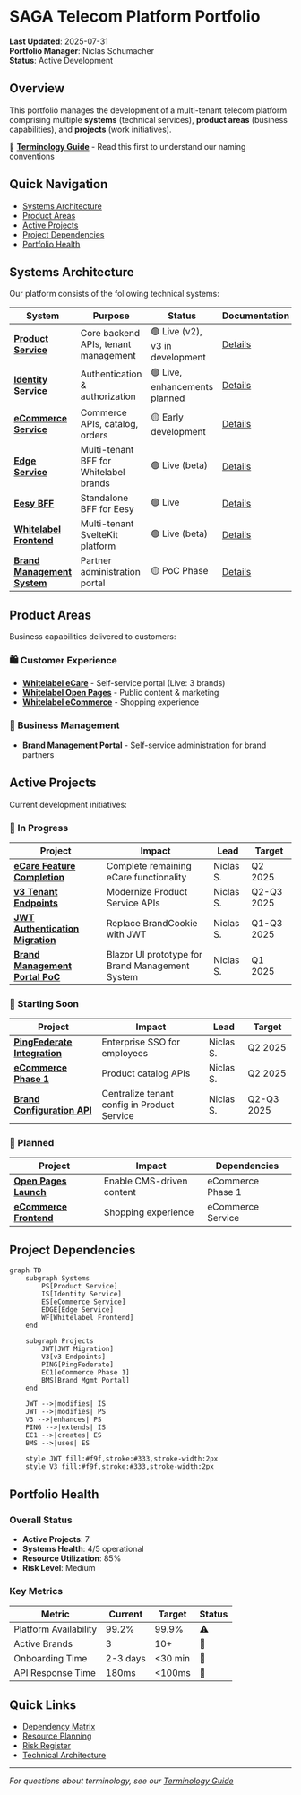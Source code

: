 # SAGA Telecom Platform Portfolio

**Last Updated**: 2025-07-31  
**Portfolio Manager**: Niclas Schumacher  
**Status**: Active Development

## Overview

This portfolio manages the development of a multi-tenant telecom platform comprising multiple **systems** (technical services), **product areas** (business capabilities), and **projects** (work initiatives).

📖 **[Terminology Guide](./TERMINOLOGY.md)** - Read this first to understand our naming conventions

## Quick Navigation

- [Systems Architecture](#systems-architecture)
- [Product Areas](#product-areas) 
- [Active Projects](#active-projects)
- [Project Dependencies](#project-dependencies)
- [Portfolio Health](#portfolio-health)

## Systems Architecture

Our platform consists of the following technical systems:

| System | Purpose | Status | Documentation |
|--------|---------|--------|---------------|
| **[Product Service](./systems/product-service.md)** | Core backend APIs, tenant management | 🟢 Live (v2), v3 in development | [Details](./systems/product-service.md) |
| **[Identity Service](./systems/identity-service.md)** | Authentication & authorization | 🟢 Live, enhancements planned | [Details](./systems/identity-service.md) |
| **[eCommerce Service](./systems/ecommerce-service.md)** | Commerce APIs, catalog, orders | 🟡 Early development | [Details](./systems/ecommerce-service.md) |
| **[Edge Service](./systems/edge-service.md)** | Multi-tenant BFF for Whitelabel brands | 🟢 Live (beta) | [Details](./systems/edge-service.md) |
| **[Eesy BFF](./systems/eesy-bff.md)** | Standalone BFF for Eesy | 🟢 Live | [Details](./systems/eesy-bff.md) |
| **[Whitelabel Frontend](./systems/whitelabel-frontend.md)** | Multi-tenant SvelteKit platform | 🟢 Live (beta) | [Details](./systems/whitelabel-frontend.md) |
| **[Brand Management System](./systems/brand-management-system.md)** | Partner administration portal | 🟡 PoC Phase | [Details](./systems/brand-management-system.md) |

## Product Areas

Business capabilities delivered to customers:

### 🛍️ Customer Experience
- **[Whitelabel eCare](./products/whitelabel-ecare.md)** - Self-service portal (Live: 3 brands)
- **[Whitelabel Open Pages](./products/whitelabel-openpages.md)** - Public content & marketing
- **[Whitelabel eCommerce](./products/whitelabel-ecommerce.md)** - Shopping experience

### 👔 Business Management
- **Brand Management Portal** - Self-service administration for brand partners

## Active Projects

Current development initiatives:

### 🚀 In Progress

| Project | Impact | Lead | Target |
|---------|--------|------|--------|
| **[eCare Feature Completion](./projects/ecare-feature-completion.md)** | Complete remaining eCare functionality | Niclas S. | Q2 2025 |
| **[v3 Tenant Endpoints](./projects/v3-tenant-endpoints.md)** | Modernize Product Service APIs | Niclas S. | Q2-Q3 2025 |
| **[JWT Authentication Migration](./projects/jwt-authentication-migration.md)** | Replace BrandCookie with JWT | Niclas S. | Q1-Q3 2025 |
| **[Brand Management Portal PoC](./projects/brand-management-portal-poc.md)** | Blazor UI prototype for Brand Management System | Niclas S. | Q1 2025 |

### 📅 Starting Soon

| Project | Impact | Lead | Target |
|---------|--------|------|--------|
| **[PingFederate Integration](./projects/pingfederate-integration.md)** | Enterprise SSO for employees | Niclas S. | Q2 2025 |
| **[eCommerce Phase 1](./projects/ecommerce-phase1.md)** | Product catalog APIs | Niclas S. | Q2 2025 |
| **[Brand Configuration API](./projects/brand-configuration-api.md)** | Centralize tenant config in Product Service | Niclas S. | Q2-Q3 2025 |

### 🔮 Planned

| Project | Impact | Dependencies |
|---------|--------|--------------|
| **[Open Pages Launch](./projects/openpages-launch.md)** | Enable CMS-driven content | eCommerce Phase 1 |
| **[eCommerce Frontend](./projects/ecommerce-frontend.md)** | Shopping experience | eCommerce Service |

## Project Dependencies

```mermaid
graph TD
    subgraph Systems
        PS[Product Service]
        IS[Identity Service]
        ES[eCommerce Service]
        EDGE[Edge Service]
        WF[Whitelabel Frontend]
    end
    
    subgraph Projects
        JWT[JWT Migration]
        V3[v3 Endpoints]
        PING[PingFederate]
        EC1[eCommerce Phase 1]
        BMS[Brand Mgmt Portal]
    end
    
    JWT -->|modifies| IS
    JWT -->|modifies| PS
    V3 -->|enhances| PS
    PING -->|extends| IS
    EC1 -->|creates| ES
    BMS -->|uses| ES
    
    style JWT fill:#f9f,stroke:#333,stroke-width:2px
    style V3 fill:#f9f,stroke:#333,stroke-width:2px
```

## Portfolio Health

### Overall Status
- **Active Projects**: 7
- **Systems Health**: 4/5 operational
- **Resource Utilization**: 85%
- **Risk Level**: Medium

### Key Metrics
| Metric | Current | Target | Status |
|--------|---------|--------|--------|
| Platform Availability | 99.2% | 99.9% | ⚠️ |
| Active Brands | 3 | 10+ | 🔄 |
| Onboarding Time | 2-3 days | <30 min | 🎯 |
| API Response Time | 180ms | <100ms | 🔄 |

## Quick Links

- [Dependency Matrix](./documentation/dependency-matrix.md)
- [Resource Planning](./documentation/resource-planning.md)
- [Risk Register](./documentation/risk-register.md)
- [Technical Architecture](./documentation/architecture.md)

---

*For questions about terminology, see our [Terminology Guide](./TERMINOLOGY.md)*